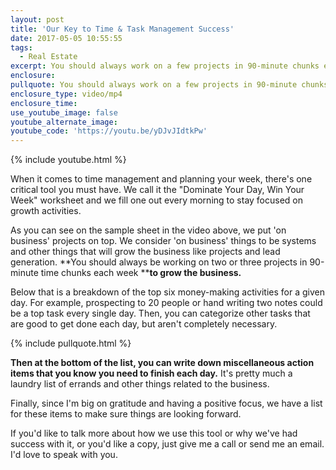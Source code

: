 ```yaml
---
layout: post
title: 'Our Key to Time & Task Management Success'
date: 2017-05-05 10:55:55
tags:
  - Real Estate
excerpt: You should always work on a few projects in 90-minute chunks each week to grow the business.
enclosure:
pullquote: You should always work on a few projects in 90-minute chunks each week to grow the business.
enclosure_type: video/mp4
enclosure_time:
use_youtube_image: false
youtube_alternate_image:
youtube_code: 'https://youtu.be/yDJvJIdtkPw'
---
```



{% include youtube.html %}

When it comes to time management and planning your week, there's one critical tool you must have. We call it the "Dominate Your Day, Win Your Week" worksheet and we fill one out every morning to stay focused on growth activities.

As you can see on the sample sheet in the video above, we put 'on business' projects on top. We consider 'on business' things to be systems and other things that will grow the business like projects and lead generation. **You should always be working on two or three projects in 90-minute time chunks each week&nbsp;****to grow the business.**

Below that is a breakdown of the top six money-making activities for a given day. For example, prospecting to 20 people or hand writing two notes could be a top task every single day. Then, you can categorize other tasks that are good to get done each day, but aren't completely necessary.

{% include pullquote.html %}

**Then at the bottom of the list, you can write down miscellaneous action items that you know you need to finish each day.** It's pretty much a laundry list of errands and other things related to the business.

Finally, since I'm big on gratitude and having a positive focus, we have a list for these items to make sure things are looking forward.

If you'd like to talk more about how we use this tool or why we've had success with it, or you'd like a copy, just give me a call or send me an email. I'd love to speak with you.